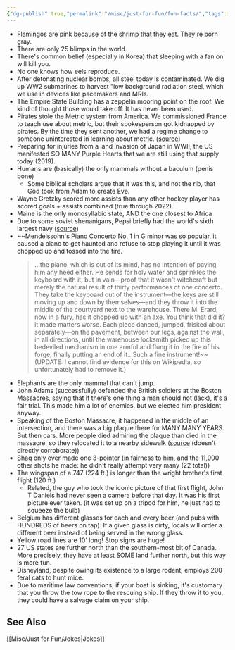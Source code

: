 ```yaml
---
{"dg-publish":true,"permalink":"/misc/just-for-fun/fun-facts/","tags":["misc","fun"],"noteIcon":1}
---
```



* Flamingos are pink because of the shrimp that they eat. They're born gray.
* There are only 25 blimps in the world.
* There's common belief (especially in Korea) that sleeping with a fan on will kill you.
* No one knows how eels reproduce.
* After detonating nuclear bombs, all steel today is contaminated. We dig up WW2 submarines to harvest "low background radiation steel, which we use in devices like pacemakers and MRIs.
* The Empire State Building has a zeppelin mooring point on the roof. We kind of thought those would take off. It has never been used.
* Pirates stole the Metric system from America. We commissioned France to teach use about metric, but their spokesperson got kidnapped by pirates. By the time they sent another, we had a regime change to someone uninterested in learning about metric. ([source](https://www.npr.org/sections/thetwo-way/2017/12/28/574044232/how-pirates-of-the-caribbean-hijacked-americas-metric-system))
* Preparing for injuries from a land invasion of Japan in WWII, the US manifested SO MANY Purple Hearts that we are still using that supply today (2019).
* Humans are (basically) the only mammals without a baculum (penis bone)
	* Some biblical scholars argue that it was this, and not the rib, that God took from Adam to create Eve.
* Wayne Gretzky scored more assists than any other hockey player has scored goals + assists combined (true through 2022).
* Maine is the only monosyllabic state, AND the one closest to Africa
* Due to some soviet shenanigans, Pepsi briefly had the world's sixth largest navy ([source](https://www.sandboxx.us/blog/pepsi-navy-when-the-soviets-traded-warships-for-soft-drinks/))
* ~~Mendelssohn's Piano Concerto No. 1 in G minor was so popular, it caused a piano to get haunted and refuse to stop playing it until it was chopped up and tossed into the fire.
	 > ...the piano, which is out of its mind, has no intention of paying him any heed either. He sends for holy water and sprinkles the keyboard with it, but in vain—proof that it wasn't witchcraft but merely the natural result of thirty performances of one concerto. They take the keyboard out of the instrument—the keys are still moving up and down by themselves—and they throw it into the middle of the courtyard next to the warehouse. There M. Erard, now in a fury, has it chopped up with an axe. You think that did it? it made matters worse. Each piece danced, jumped, frisked about separately—on the pavement, between our legs, against the wall, in all directions, until the warehouse locksmith picked up this bedeviled mechanism in one armful and flung it in the fire of his forge, finally putting an end of it...Such a fine instrument!~~
	 > (UPDATE: I cannot find evidence for this on Wikipedia, so unfortunately had to remove it.)
* Elephants are the only mammal that can't jump.
* John Adams (successfully) defended the British soldiers at the Boston Massacres, saying that if there's one thing a man should not (lack), it's a fair trial. This made him a lot of enemies, but we elected him president anyway.
* Speaking of the Boston Massacre, it happened in the middle of an intersection, and there was a big plaque there for MANY MANY YEARS. But then cars. More people died admiring the plaque than died in the massacre, so they relocated it to a nearby sidewalk ([source](http://archive.boston.com/news/local/massachusetts/articles/2011/10/08/boston_massacre_monument_moved_again/) (doesn't directly corroborate))
* Shaq only ever made one 3-pointer (in fairness to him, and the 11,000 other shots he made: he didn't really attempt very many (22 total))
* The wingspan of a 747 (224 ft.) is longer than the wright brother's first flight (120 ft.)
	* Related, the guy who took the iconic picture of that first flight, John T Daniels had never seen a camera before that day. It was his first picture ever taken. (it was set up on a tripod for him, he just had to squeeze the bulb)
* Belgium has different glasses for each and every beer (and pubs with HUNDREDS of beers on tap). If a given glass is dirty, locals will order a different beer instead of being served in the wrong glass.
* Yellow road lines are 10' long! Stop signs are huge!
* 27 US states are further north than the southern-most bit of Canada. More precisely, they have at least SOME land further north, but this way is more fun.
* Disneyland, despite owing its existence to a large rodent, employs 200 feral cats to hunt mice.
* Due to maritime law conventions, if your boat is sinking, it's customary that you throw the tow rope to the rescuing ship. If they throw it to you, they could have a salvage claim on your ship.


## See Also
[[Misc/Just for Fun/Jokes\|Jokes]]